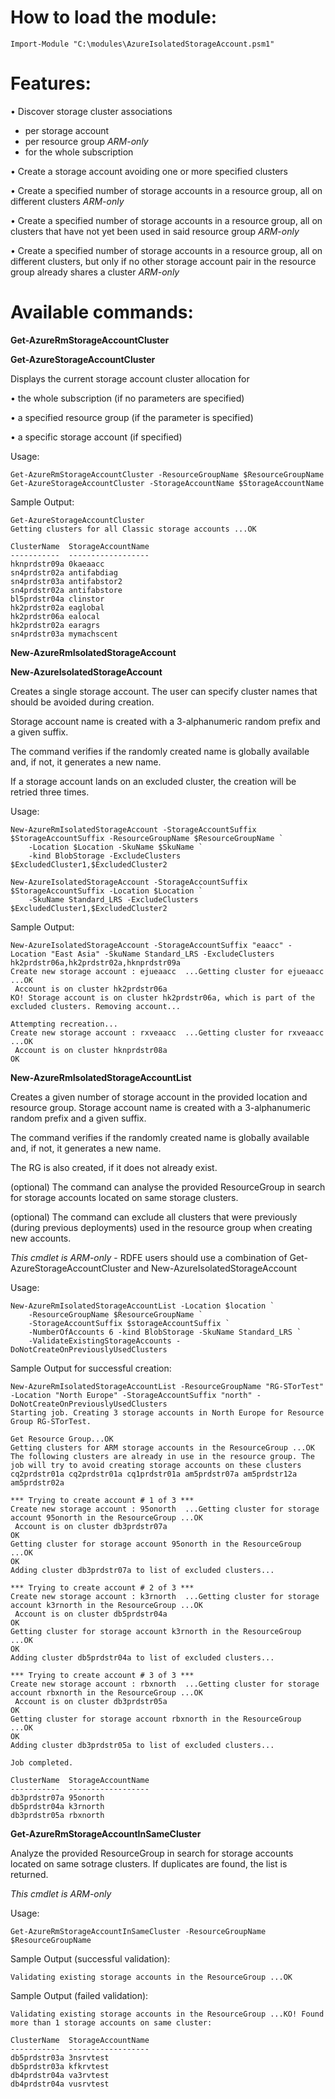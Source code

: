 
How to load the module:
=======================

	Import-Module "C:\modules\AzureIsolatedStorageAccount.psm1"

Features:
=========

• Discover storage cluster associations

  - per storage account
  - per resource group *ARM-only*
  - for the whole subscription

• Create a storage account avoiding one or more specified clusters

• Create a specified number of storage accounts in a resource group, all on different clusters *ARM-only*

• Create a specified number of storage accounts in a resource group, all on clusters that have not yet been used in said resource group *ARM-only*

• Create a specified number of storage accounts in a resource group, all on different clusters, but only if no other storage account pair in the resource group already shares a cluster *ARM-only*

Available commands:
===================

**Get-AzureRmStorageAccountCluster**

**Get-AzureStorageAccountCluster**

Displays the current storage account cluster allocation for 

• the whole subscription (if no parameters are specified)

• a specified resource group (if the parameter is specified)

• a specific storage account (if specified)

Usage:
	
	Get-AzureRmStorageAccountCluster -ResourceGroupName $ResourceGroupName
	Get-AzureStorageAccountCluster -StorageAccountName $StorageAccountName

Sample Output:
	
	Get-AzureStorageAccountCluster
	Getting clusters for all Classic storage accounts ...OK
	
	ClusterName  StorageAccountName
	-----------  ------------------
	hknprdstr09a 0kaeaacc          
	sn4prdstr02a antifabdiag       
	sn4prdstr03a antifabstor2      
	sn4prdstr02a antifabstore      
	bl5prdstr04a clinstor          
	hk2prdstr02a eaglobal          
	hk2prdstr06a ealocal           
	hk2prdstr02a earagrs           
	sn4prdstr03a mymachscent  

**New-AzureRmIsolatedStorageAccount**

**New-AzureIsolatedStorageAccount**

Creates a single storage account. The user can specify cluster names that should be avoided during creation. 

Storage account name is created with a 3-alphanumeric random prefix and a given suffix.

The command verifies if the randomly created name is globally available and, if not, it generates a new name.

If a storage account lands on an excluded cluster, the creation will be retried three times. 

Usage:
	
	New-AzureRmIsolatedStorageAccount -StorageAccountSuffix $StorageAccountSuffix -ResourceGroupName $ResourceGroupName `
		-Location $Location -SkuName $SkuName `
		-kind BlobStorage -ExcludeClusters $ExcludedCluster1,$ExcludedCluster2
		
	New-AzureIsolatedStorageAccount -StorageAccountSuffix $StorageAccountSuffix -Location $Location `
		-SkuName Standard_LRS -ExcludeClusters $ExcludedCluster1,$ExcludedCluster2 
	
Sample Output:
	
	New-AzureIsolatedStorageAccount -StorageAccountSuffix "eaacc" -Location "East Asia" -SkuName Standard_LRS -ExcludeClusters hk2prdstr06a,hk2prdstr02a,hknprdstr09a 
	Create new storage account : ejueaacc  ...Getting cluster for ejueaacc ...OK
	 Account is on cluster hk2prdstr06a
	KO! Storage account is on cluster hk2prdstr06a, which is part of the excluded clusters. Removing account...
	
	Attempting recreation... 
	Create new storage account : rxveaacc  ...Getting cluster for rxveaacc ...OK
	 Account is on cluster hknprdstr08a
	OK


**New-AzureRmIsolatedStorageAccountList**

Creates a given number of storage account in the provided location and resource group.
Storage account name is created with a 3-alphanumeric random prefix and a given suffix.

The command verifies if the randomly created name is globally available and, if not, it generates a new name.

The RG is also created, if it does not already exist.

(optional) The command can analyse the provided ResourceGroup in search for storage accounts located on same storage clusters. 

(optional) The command can exclude all clusters that were previously (during previous deployments) used in the resource group when creating new accounts. 

*This cmdlet is ARM-only* - RDFE users should use a combination of Get-AzureStorageAccountCluster and New-AzureIsolatedStorageAccount

Usage:

	New-AzureRmIsolatedStorageAccountList -Location $location `
	    -ResourceGroupName $ResourceGroupName `
	    -StorageAccountSuffix $storageAccountSuffix `
	    -NumberOfAccounts 6 -kind BlobStorage -SkuName Standard_LRS `
	    -ValidateExistingStorageAccounts -DoNotCreateOnPreviouslyUsedClusters

Sample Output for successful creation:

	New-AzureRmIsolatedStorageAccountList -ResourceGroupName "RG-STorTest" -Location "North Europe" -StorageAccountSuffix "north" -DoNotCreateOnPreviouslyUsedClusters
	Starting job. Creating 3 storage accounts in North Europe for Resource Group RG-STorTest.
	
	Get Resource Group...OK
	Getting clusters for ARM storage accounts in the ResourceGroup ...OK
	The following clusters are already in use in the resource group. The job will try to avoid creating storage accounts on these clusters
	cq2prdstr01a cq2prdstr01a cq1prdstr01a am5prdstr07a am5prdstr12a am5prdstr02a
	
	*** Trying to create account # 1 of 3 ***
	Create new storage account : 95onorth  ...Getting cluster for storage account 95onorth in the ResourceGroup ...OK
	 Account is on cluster db3prdstr07a
	OK
	Getting cluster for storage account 95onorth in the ResourceGroup ...OK
	OK
	Adding cluster db3prdstr07a to list of excluded clusters...
	
	*** Trying to create account # 2 of 3 ***
	Create new storage account : k3rnorth  ...Getting cluster for storage account k3rnorth in the ResourceGroup ...OK
	 Account is on cluster db5prdstr04a
	OK
	Getting cluster for storage account k3rnorth in the ResourceGroup ...OK
	OK
	Adding cluster db5prdstr04a to list of excluded clusters...
	
	*** Trying to create account # 3 of 3 ***
	Create new storage account : rbxnorth  ...Getting cluster for storage account rbxnorth in the ResourceGroup ...OK
	 Account is on cluster db3prdstr05a
	OK
	Getting cluster for storage account rbxnorth in the ResourceGroup ...OK
	OK
	Adding cluster db3prdstr05a to list of excluded clusters...
	
	Job completed.
	
	ClusterName  StorageAccountName
	-----------  ------------------
	db3prdstr07a 95onorth          
	db5prdstr04a k3rnorth          
	db3prdstr05a rbxnorth          

**Get-AzureRmStorageAccountInSameCluster**

Analyze the provided ResourceGroup in search for storage accounts located on same sotrage clusters. 
If duplicates are found, the list is returned.

*This cmdlet is ARM-only*

Usage:

	Get-AzureRmStorageAccountInSameCluster -ResourceGroupName $ResourceGroupName

Sample Output (successful validation):

	Validating existing storage accounts in the ResourceGroup ...OK

Sample Output (failed validation):

	Validating existing storage accounts in the ResourceGroup ...KO! Found more than 1 storage accounts on same cluster:
	
	ClusterName  StorageAccountName
	-----------  ------------------
	db5prdstr03a 3nsrvtest         
	db5prdstr03a kfkrvtest         
	db4prdstr04a va3rvtest         
	db4prdstr04a vusrvtest         



